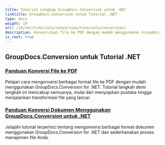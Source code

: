 ```yaml
---
title: Tutorial Lengkap GroupDocs.Conversion untuk .NET
linktitle: GroupDocs.Conversion untuk Tutorial .NET
type: docs
weight: 10
url: /id/net/tutorials/conversion/tutorials/conversion/
description: Konversikan file ke PDF dengan mudah menggunakan GroupDocs.Conversion for .NET. Sederhanakan pengelolaan dokumen dengan opsi yang dapat disesuaikan.
is_root: true
---
```


## GroupDocs.Conversion untuk Tutorial .NET
### [Panduan Konversi File ke PDF](./guide-to-file-conversion-to-pdf/)
Pelajari cara mengonversi berbagai format file ke PDF dengan mudah menggunakan GroupDocs.Conversion for .NET. Tutorial langkah demi langkah ini mencakup semuanya, mulai dari menyiapkan pustaka hingga menjalankan transformasi file yang lancar.
### [Panduan Konversi Dokumen Menggunakan GroupDocs.Conversion untuk .NET](./guide-to-document-conversion/)
Jelajahi tutorial terperinci tentang mengonversi berbagai format dokumen menggunakan GroupDocs.Conversion for .NET dan sederhanakan proses manajemen file Anda.